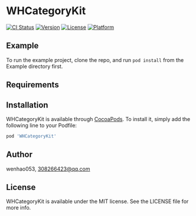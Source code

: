# WHCategoryKit

[![CI Status](https://img.shields.io/travis/wenhao053/WHCategoryKit.svg?style=flat)](https://travis-ci.org/wenhao053/WHCategoryKit)
[![Version](https://img.shields.io/cocoapods/v/WHCategoryKit.svg?style=flat)](https://cocoapods.org/pods/WHCategoryKit)
[![License](https://img.shields.io/cocoapods/l/WHCategoryKit.svg?style=flat)](https://cocoapods.org/pods/WHCategoryKit)
[![Platform](https://img.shields.io/cocoapods/p/WHCategoryKit.svg?style=flat)](https://cocoapods.org/pods/WHCategoryKit)

## Example

To run the example project, clone the repo, and run `pod install` from the Example directory first.

## Requirements

## Installation

WHCategoryKit is available through [CocoaPods](https://cocoapods.org). To install
it, simply add the following line to your Podfile:

```ruby
pod 'WHCategoryKit'
```

## Author

wenhao053, 308266423@qq.com

## License

WHCategoryKit is available under the MIT license. See the LICENSE file for more info.
